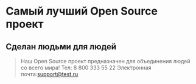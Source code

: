 # Самый лучший Open Source проект

## Сделан людьми для людей

> Наш Open Source проект предназначен для объединения людей со всего мира!
Тел: 8 800 333 55 22
Электронная почта:support@test.ru

